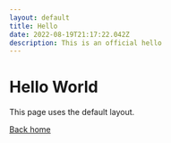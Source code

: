 ```yaml
---
layout: default
title: Hello
date: 2022-08-19T21:17:22.042Z
description: This is an official hello
---
```


# Hello World

This page uses the default layout.

[Back home](/)
